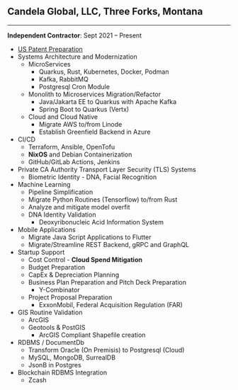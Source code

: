 ## Candela Global, LLC, Three Forks, Montana

---

**Independent Contractor**: Sept 2021 – Present

- [US Patent Preparation](../patents_pending.md)
- Systems Architecture and Modernization
  - MicroServices
    - Quarkus, Rust, Kubernetes, Docker, Podman
    - Kafka, RabbitMQ
    - Postgresql Cron Module
  - Monolith to Microservices Migration/Refactor
    - Java/Jakarta EE to Quarkus with Apache Kafka
    - Spring Boot to Quarkus (Vertx)
  - Cloud and Cloud Native
    - Migrate AWS to/from Linode
    - Establish Greenfield Backend in Azure
- CI/CD
  - Terraform, Ansible, OpenTofu
  - **NixOS** and Debian Containerization
  - GitHub/GitLab Actions, Jenkins
- Private CA Authority Transport Layer Security (TLS) Systems
  - Biometric Identity - DNA, Facial Recognition
- Machine Learning
  - Pipeline Simplification
  - Migrate Python Routines (Tensorflow) to/from Rust
  - Analyze and mitigate model overfit
  - DNA Identity Validation
    - Deoxyribonucleic Acid Information System
- Mobile Applications
  - Migrate Java Script Applications to Flutter
  - Migrate/Streamline REST Backend, gRPC and GraphQL
- Startup Support
  - Cost Control \- **Cloud Spend Mitigation**
  - Budget Preparation
  - CapEx & Depreciation Planning
  - Business Plan Preparation and Pitch Deck Preparation
    - Y-Combinator
  - Project Proposal Preparation
    - ExxonMobil, Federal Acquisition Regulation (FAR)
- GIS Routine Validation
  - ArcGIS
  - Geotools & PostGIS
    - ArcGIS Compliant Shapefile creation
- RDBMS / DocumentDb
  - Transform Oracle (On Premisis) to Postgresql (Cloud)
  - MySQL, MongoDB, SurrealDB
  - JsonB in Postgres
- Blockchain RDBMS Integration
  - Zcash
